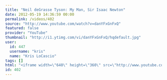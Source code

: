 ```yaml
---
title: "Neil deGrasse Tyson: My Man, Sir Isaac Newton"
date: 2012-05-19 14:36:59 00:00
permalink: /videos/402
source: "http://www.youtube.com/watch?v=danYFxGnFxQ"
featured: false
provider: "YouTube"
thumbnail: "http://i1.ytimg.com/vi/danYFxGnFxQ/hqdefault.jpg"
user:
  id: 447
  username: "kris"
  name: "Kris LoCascio"
tags: []
html: "<iframe width=\"640\" height=\"360\" src=\"http://www.youtube.com/embed/danYFxGnFxQ?wmode=transparent&fs=1&feature=oembed\" frameborder=\"0\" allowfullscreen></iframe>"
id: 402
---
```


